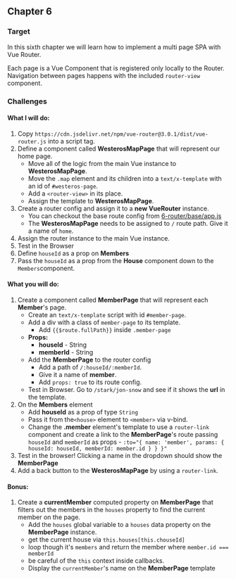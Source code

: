 ## Chapter 6

### Target

In this sixth chapter we will learn how to implement a multi page SPA with Vue Router. 

Each page is a Vue Component that is registered only locally to the Router. Navigation between pages happens with 
the included `router-view` component.

### Challenges

#### What I will do:
1. Copy `https://cdn.jsdelivr.net/npm/vue-router@3.0.1/dist/vue-router.js` into a script tag.
2. Define a component called **WesterosMapPage** that will represent our home page.
    - Move all of the logic from the main Vue instance to **WesterosMapPage**.
    - Move the `.map` element and its children into a `text/x-template` with an id of `#westeros-page`.
    - Add a `<router-view>` in its place.
    - Assign the template to **WesterosMapPage**. 
3. Create a router config and assign it to a **new VueRouter** instance.
    - You can checkout the base route config from [6-router/base/app.js](./base/app.js)
    - The **WesterosMapPage** needs to be assigned to `/` route path. Give it a name of `home`.
4. Assign the router instance to the main Vue instance.
5. Test in the Browser
6. Define `houseId` as a prop on **Members**
7. Pass the `houseId` as a prop from the **House** component down to the `Members`component.

#### What you will do:
1. Create a component called **MemberPage** that will represent each **Member**'s page.
    - Create an `text/x-template` script with id `#member-page`.
    - Add a div with a class of `member-page` to its template.
        - Add `{{$route.fullPath}}` inside `.member-page`
    - **Props:**
      - **houseId** - String
      - **memberId** - String
    - Add the **MemberPage** to the router config
      - Add a path of `/:houseId/:memberId`.
      - Give it a name of **member**.
      - Add `props: true` to its route config.
    - Test in Browser. Go to `/stark/jon-snow` and see if it shows the **url** in the template.
2. On the **Members** element
    - Add **houseId** as a prop of type `String`
    - Pass it from the`<house>` element to `<member>` via v-bind.
    - Change the **.member** element's template to use a `router-link` component and create a link to the **MemberPage**'s route passing `houseId` and `memberId` as props - `:to="{ name: 'member', params: { houseId: houseId, memberId: member.id } } }"`
3. Test in the browser! Clicking a name in the dropdown should show the **MemberPage**
4. Add a back button to the **WesterosMapPage** by using a `router-link`.
    
#### Bonus:
1. Create a **currentMember** computed property on **MemberPage** that filters out the members in the `houses` property to find the current member on the page.
    - Add the `houses` global variable to a `houses` data property on the **MemberPage** instance.
    - get the current house via `this.houses[this.chouseId]` 
    - loop though it's `members` and return the member where `member.id === memberId`
    - be careful of the `this` context inside callbacks.
    - Display the `currentMember`'s name on the **MemberPage** template
